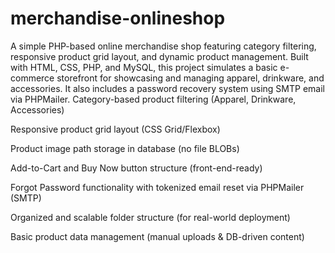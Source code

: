# merchandise-onlineshop
A simple PHP-based online merchandise shop featuring category filtering, responsive product grid layout, and dynamic product management. Built with HTML, CSS, PHP, and MySQL, this project simulates a basic e-commerce storefront for showcasing and managing apparel, drinkware, and accessories. It also includes a password recovery system using SMTP email via PHPMailer.
Category-based product filtering (Apparel, Drinkware, Accessories)

Responsive product grid layout (CSS Grid/Flexbox)

Product image path storage in database (no file BLOBs)

Add-to-Cart and Buy Now button structure (front-end-ready)

Forgot Password functionality with tokenized email reset via PHPMailer (SMTP)

Organized and scalable folder structure (for real-world deployment)

Basic product data management (manual uploads & DB-driven content)
